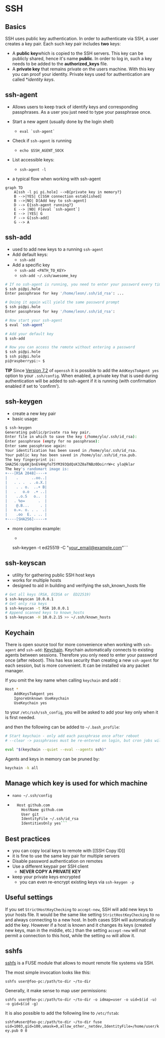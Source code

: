 # SSH

## Basics
SSH uses public key authentication. In order to authenticate via SSH, a user creates a key pair. Each such key pair includes **two** keys:

- A **public key**which is copied to the SSH servers. This key can be publicly shared, hence it's name **public**. In order to log in, such a key needs to be added to the **authorized_keys** file.
- A **private key** that remains private on the users machine. With this key you can proof your identity. Private keys used for authentication are called **identity keys*.



## ssh-agent
- Allows users to keep track of identify keys and corresponding passphrases. As a user you just need to type your passphrase once.
- Start a new agent (usually done by the login shell)
	- ``` eval `ssh-agent` ```
- Check if `ssh-agent` is running
	- `echo $SSH_AGENT_SOCK`
- List accessible keys:
	- `ssh-agent -l`

- a typical flow when working with ssh-agent

```mermaid
graph TD
    A[ssh -l pi pi.hole] -->B{private key in memory?}
    B -->|YES| C[SSH connection established]
    B -->|NO| D[Add key to ssh-agent]
    D --> E{ssh-agent running?}
    E --> |NO| F[eval `ssh-agent`]
    E --> |YES| G
    F --> G[ssh-add]
    G --> A
```


## ssh-add
- used to add new keys to a running `ssh-agent`
- Add default keys:
	- `ssh-add`
- Add a specific key
	- `ssh-add <PATH_TO_KEY>`
	- `ssh-add ~/.ssh/awesome_key`

```bash
# If no ssh-agent is running, you need to enter your password every time
$ ssh pi@pi.hole
Enter passphrase for key '/home/leon/.ssh/id_rsa': ...

# Doing it again will yield the same password prompt
$ ssh pi@pi.hole
Enter passphrase for key '/home/leon/.ssh/id_rsa':

# Now start your ssh-agent
$ eval `ssh-agent`

# Add your default key
$ ssh-add

# Now you can access the remote without entering a password
$ ssh pi@pi.hole
$ ssh pi@pi.hole
pi@raspberrypi:~ $
```


**TIP**
Since [Version 7.2](https://www.openssh.com/txt/release-7.2) of `openssh` it is possible to add the `AddKeysToAgent yes` option to your `.ssh/config`. When enabled, a private key that is used during authentication will be added to ssh-agent if it is running (with confirmation enabled if set to 'confirm').

## ssh-keygen
- create a new key pair
- basic usage:
```bash
$ ssh-keygen
Generating public/private rsa key pair.
Enter file in which to save the key (/home/ylo/.ssh/id_rsa):
Enter passphrase (empty for no passphrase):
Enter same passphrase again:
Your identification has been saved in /home/ylo/.ssh/id_rsa.
Your public key has been saved in /home/ylo/.ssh/id_rsa.pub.
The key fingerprint is:
SHA256:Up6KjbnEV4Hgfo75YM393QdQsK3Z0aTNBz0DoirrW+c ylo@klar
The key's randomart image is:
+---[RSA 2048]----+
|    .      ..oo..|
|   . . .  . .o.X.|
|    . . o.  ..+ B|
|   .   o.o  .+ ..|
|    ..o.S   o..  |
|   . %o=      .  |
|    @.B...     . |
|   o.=. o. . .  .|
|    .oo  E. . .. |
+----[SHA256]-----+
```
- more complex example:
	- ```shell
	ssh-keygen -t ed25519 -C "your_email@example.com"```

## ssh-keyscan

- utility for gathering public SSH host keys
- works for multiple hosts
- designed to aid in building and verifying the ssh_known_hosts file

```bash
# Get all keys (RSA, ECDSA or  ED22519)
$ ssh-keyscan 10.0.0.1
# Get only rsa keys
$ ssh-keyscan -t RSA 10.0.0.1
# Append scanned keys to known_hosts
$ ssh-keyscan -H 10.0.2.15 >> ~/.ssh/known_hosts
```

## Keychain
There is open source tool for more convenience when working with `ssh-agent` and `ssh-add`: [Keychain](https://www.funtoo.org/Keychain). Keychain automatically connects to existing agents between sessions. Therefore you only need to enter your password once (after reboot). This has less security than creating a new `ssh-agent` for each session, but is more convenient. It can be installed via any packet manager.

If you omit the key name when calling `keychain` and add :

```bash
Host *
	AddKeysToAgent yes
	IgnoreUnknown UseKeychain
	UseKeychain yes
```

to your `/etc/ssh/ssh_config`, you will be asked to add your key only when it is first needed.

and then the following can be added to `~/.bash_profile`:

```bash
# Start keychain - only add each passphrase once after reboot
# --clear -> passphrases must be re-entered on login, but cron jobs will still have access to the unencrypted keys after the user logs out

eval "$(keychain --quiet --eval --agents ssh)"
```

Agents and keys in memory can be pruned by:

```bash
keychain -k all
```

## Manage which key is used for which machine
- `nano ~/.ssh/config`
- ```bash
	Host github.com
	  HostName github.com
	  User git
	  IdentityFile ~/.ssh/id_rsa
	  IdentitiesOnly yes```


## Best practices
- you can copy local keys to remote with [[SSH Copy ID]]
- it is fine to use the same key pair for multiple servers
- Disable password authentication on remotes
- Use a different keypair per SSH client
	- **NEVER COPY A PRIVATE KEY**
- keep your private keys encrypted
	- you can even re-encrypt existing keys via `ssh-keygen -p`

## Useful settings

If you set `StrictHostKeyChecking` to `accept-new`, SSH will add new keys to your hosts file. It would be the same like setting `StrictHostKeyChecking` to `no` and always connecting to a new host. In both cases SSH will  automatically add the key. However if a host is known and it changes its keys (created new keys, man in the middle, etc.) than the setting `accept-new` will *not* permit a connection to this host, while the setting `no` will allow it.

## sshfs

[sshfs](https://wiki.ubuntuusers.de/FUSE/sshfs/) is a FUSE module that allows to mount remote file systems via SSH.

The most simple invocation looks like this:

`sshfs user@foo-pc:/path/to-dir ~/to-dir`

Generally, it make sense to map user permissions:

`sshfs user@foo-pc:/path/to-dir ~/to-dir -o idmap=user -o uid=$(id -u) -o gid=$(id -g) `

It is also possible to add the following line to `/etc/fstab`:

`sshfs#user@foo-pc:/path/to-dir ~/to-dir fuse uid=1003,gid=100,umask=0,allow_other,_netdev,IdentityFile=/home/user/key.pub 0 0`
